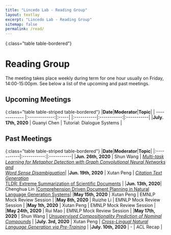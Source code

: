 ```yaml
---
title: "Lincedo Lab - Reading Group"
layout: textlay
excerpt: "Lincedo Lab - Reading Group"
sitemap: false
permalink: /read/
---
```


{:class="table table-bordered"}


# Reading Group

The meeting takes place weekly during term for one hour usually on Friday, 14:00-15:00pm. See below a list of the upcoming and past meetings.


## Upcoming Meetings

{:class="table table-striped table-bordered"}
|**Date**|**Moderator**|**Topic**|
| ------------- |:-------------:|:-----|
|:-----------|:-----------:|:-----------|
|**July. 17th, 2020** | Guanyi Chen | Tutorial: Dialogue Systems |


## Past Meetings

{:class="table table-striped table-bordered"}
|**Date**|**Moderator**|**Topic**|
|:-----------|:-----------:|:-----------|
|**Jun. 26th, 2020** | Shun Wang | [*Multi-task Learning for Metaphor Detection with Graph Convolutional Neural Networks and*<br/>*Word Sense Disambiguation*](https://aaai.org/ojs/index.php/AAAI/article/view/6326)|
|**Jun. 19th, 2020** | Xutan Peng | [*Citation Text Generation*](https://arxiv.org/abs/2002.00317) <br /> [TLDR: Extreme Summarization of Scientific Documents](https://arxiv.org/abs/2004.15011) |
|**Jun. 13th, 2020**| Chenghua Lin |[Comprehension Driven Document Planning in Natural Language Generation Systems](https://aura.abdn.ac.uk/bitstream/handle/2164/11420/Comprehension_Driven_Document_Planning_in_Natural_Language.pdf?sequence=1)|
|**May 15th, 2020** | Xutan Peng | EMNLP Mock Review Session |
|**May 8th, 2020** | Ruizhe Li | EMNLP Mock Review Session |
|**May 1th, 2020** | Xutan Peng | EMNLP Mock Review Session |
|**May 24th, 2020** | Rui Mao | EMNLP Mock Review Session |
|**May 17th, 2020** | Shun Wang | [*Unsupervised Compositionality Prediction of Nominal Compounds*](https://www.aclweb.org/anthology/J19-1001.pdf) |
|**July. 3rd, 2020** | Xutan Peng | [*Cross-Lingual Natural Language Generation via Pre-Training*](https://aaai.org/Papers/AAAI/2020GB/AAAI-ChiZ.7682.pdf) |
|**July. 10th, 2020** | - | ACL Recap |
